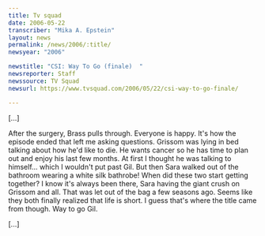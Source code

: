 ```yaml
---
title: Tv squad
date: 2006-05-22
transcriber: "Mika A. Epstein"
layout: news
permalink: /news/2006/:title/
newsyear: "2006"

newstitle: "CSI: Way To Go (finale)  "
newsreporter: Staff
newssource: TV Squad
newsurl: https://www.tvsquad.com/2006/05/22/csi-way-to-go-finale/

---
```


[...]

After the surgery, Brass pulls through. Everyone is happy. It's how the episode ended that left me asking questions. Grissom was lying in bed talking about how he'd like to die. He wants cancer so he has time to plan out and enjoy his last few months. At first I thought he was talking to himself... which I wouldn't put past Gil. But then Sara walked out of the bathroom wearing a white silk bathrobe! When did these two start getting together? I know it's always been there, Sara having the giant crush on Grissom and all. That was let out of the bag a few seasons ago. Seems like they both finally realized that life is short. I guess that's where the title came from though. Way to go Gil.

[...]
